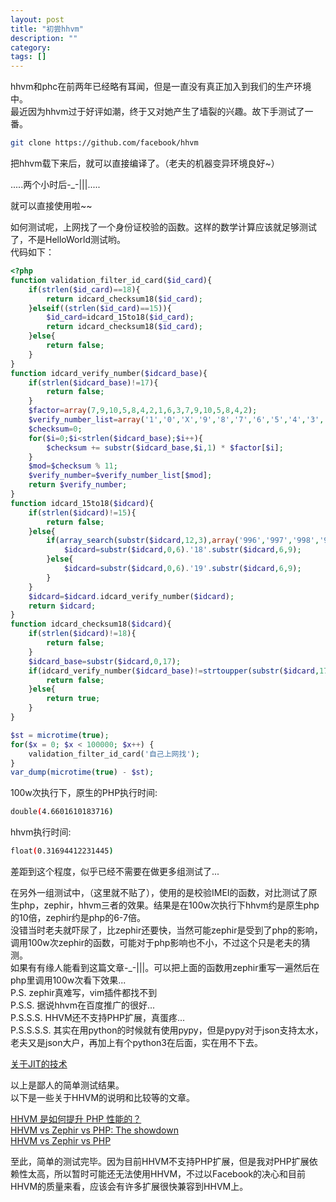 ```yaml
---
layout: post
title: "初尝hhvm"
description: ""
category: 
tags: []
---
```


hhvm和phc在前两年已经略有耳闻，但是一直没有真正加入到我们的生产环境中。  
最近因为hhvm过于好评如潮，终于又对她产生了墙裂的兴趣。故下手测试了一番。  
```bash
git clone https://github.com/facebook/hhvm
```
把hhvm载下来后，就可以直接编译了。（老夫的机器变异环境良好~）

.....两个小时后-_-|||.....

就可以直接使用啦~~

如何测试呢，上网找了一个身份证校验的函数。这样的数学计算应该就足够测试了，不是HelloWorld测试哟。  
代码如下：

```php
<?php
function validation_filter_id_card($id_card){
    if(strlen($id_card)==18){
        return idcard_checksum18($id_card);
    }elseif((strlen($id_card)==15)){
        $id_card=idcard_15to18($id_card);
        return idcard_checksum18($id_card);
    }else{
        return false;
    }
}
function idcard_verify_number($idcard_base){
    if(strlen($idcard_base)!=17){
        return false;
    }
    $factor=array(7,9,10,5,8,4,2,1,6,3,7,9,10,5,8,4,2);
    $verify_number_list=array('1','0','X','9','8','7','6','5','4','3','2');
    $checksum=0;
    for($i=0;$i<strlen($idcard_base);$i++){
        $checksum += substr($idcard_base,$i,1) * $factor[$i];
    }
    $mod=$checksum % 11;
    $verify_number=$verify_number_list[$mod];
    return $verify_number;
}
function idcard_15to18($idcard){
    if(strlen($idcard)!=15){
        return false;
    }else{
        if(array_search(substr($idcard,12,3),array('996','997','998','999')) !== false){
            $idcard=substr($idcard,0,6).'18'.substr($idcard,6,9);
        }else{
            $idcard=substr($idcard,0,6).'19'.substr($idcard,6,9);
        }
    }
    $idcard=$idcard.idcard_verify_number($idcard);
    return $idcard;
}
function idcard_checksum18($idcard){
    if(strlen($idcard)!=18){
        return false;
    }
    $idcard_base=substr($idcard,0,17);
    if(idcard_verify_number($idcard_base)!=strtoupper(substr($idcard,17,1))){
        return false;
    }else{
        return true;
    }
}

$st = microtime(true);
for($x = 0; $x < 100000; $x++) {
    validation_filter_id_card('自己上网找');
}
var_dump(microtime(true) - $st);
```

100w次执行下，原生的PHP执行时间:  
```bash
double(4.6601610183716)
```

hhvm执行时间:  
```bash
float(0.31694412231445)
```

差距到这个程度，似乎已经不需要在做更多组测试了...

在另外一组测试中，（这里就不贴了），使用的是校验IMEI的函数，对比测试了原生php，zephir，hhvm三者的效果。结果是在100w次执行下hhvm约是原生php的10倍，zephir约是php的6-7倍。  
没错当时老夫就吓尿了，比zephir还要快，当然可能zephir是受到了php的影响，调用100w次zephir的函数，可能对于php影响也不小，不过这个只是老夫的猜测。  
如果有有缘人能看到这篇文章-_-|||。可以把上面的函数用zephir重写一遍然后在php里调用100w次看下效果...  
P.S. zephir真难写，vim插件都找不到  
P.S.S. 据说hhvm在百度推广的很好...  
P.S.S.S. HHVM还不支持PHP扩展，真蛋疼...  
P.S.S.S.S. 其实在用python的时候就有使用pypy，但是pypy对于json支持太水，老夫又是json大户，再加上有个python3在后面，实在用不下去。

[关于JIT的技术](http://zh.wikipedia.org/wiki/%E5%8D%B3%E6%99%82%E7%B7%A8%E8%AD%AF)  

以上是鄙人的简单测试结果。  
以下是一些关于HHVM的说明和比较等的文章。  

[HHVM 是如何提升 PHP 性能的？](http://wuduoyi.com/note/hhvm/)  
[HHVM vs Zephir vs PHP: The showdown](http://simonholywell.com/post/2014/02/hhvm-vs-zephir-vs-php-the-showdown.html)  
[HHVM vs Zephir vs PHP](http://simonholywell.com/static/files/2014-02-28/index.html)

至此，简单的测试完毕。因为目前HHVM不支持PHP扩展，但是我对PHP扩展依赖性太高，所以暂时可能还无法使用HHVM，不过以Facebook的决心和目前HHVM的质量来看，应该会有许多扩展很快兼容到HHVM上。

